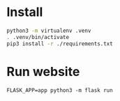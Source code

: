 # Install

```bash
python3 -m virtualenv .venv
. .venv/bin/activate
pip3 install -r ./requirements.txt
```

# Run website
```
FLASK_APP=app python3 -m flask run
```
